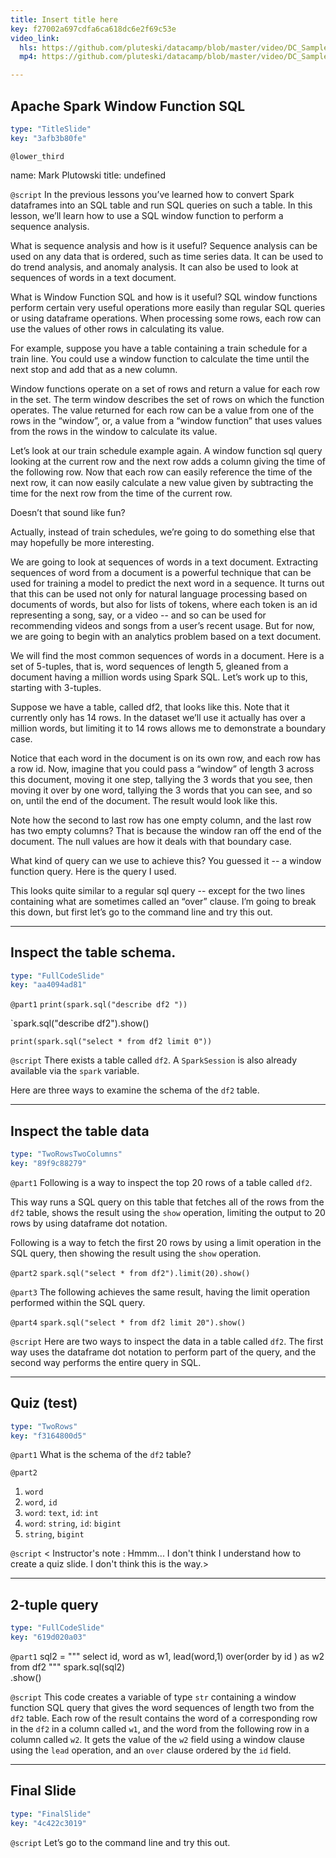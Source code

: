 ```yaml
---
title: Insert title here
key: f27002a697cdfa6ca618dc6e2f69c53e
video_link:
  hls: https://github.com/pluteski/datacamp/blob/master/video/DC_Sample.m3u8
  mp4: https://github.com/pluteski/datacamp/blob/master/video/DC_Sample.mp4

---
```

## Apache Spark Window Function SQL

```yaml
type: "TitleSlide"
key: "3afb3b80fe"
```

`@lower_third`

name: Mark Plutowski
title: undefined


`@script`
In the previous lessons you’ve learned how to convert Spark dataframes into an SQL table and run SQL queries on such a table. In this lesson, we’ll learn how to use a SQL window function to perform a sequence analysis.

What is sequence analysis and how is it useful?  Sequence analysis can be used on any data that is ordered, such as time series data. It can be used to do trend analysis, and anomaly analysis.  It can also be used to look at sequences of words in a text document. 

What is Window Function SQL and how is it useful?  SQL window functions perform certain very useful operations more easily than regular SQL queries or using dataframe operations.  When processing some rows, each row can use the values of other rows in calculating its value. 

For example, suppose you have a table containing a train schedule for a train line.   You could use a window function to calculate the time until the next stop and add that as a new column. 

Window functions operate on a set of rows and return a value for each row in the set. The term window describes the set of rows on which the function operates.  The value returned for each row can be a value from one of the rows in the “window”, or, a value from a “window function” that uses values from the rows in the window to calculate its value. 

Let’s look at our train schedule example again.  A window function sql query looking at the current row and the next row adds a column giving the time of the following row.  Now that each row can easily reference the time of the next row, it can now easily calculate a new value given by subtracting the time for the next row from the time of the current row. 

Doesn’t that sound like fun?  

Actually, instead of train schedules, we’re going to do something else that may hopefully be more interesting.

We are going to look at sequences of words in a text document. Extracting sequences of word from a document is a powerful technique that can be used for training a model to predict the next word in a sequence. It turns out that this can be used not only for natural language processing based on documents of words, but also for lists of tokens, where each token is an id representing a song, say, or a video -- and so can be used for recommending videos and songs from a user’s recent usage.  But for now, we are going to begin with an analytics problem based on a text document. 

We will find the most common sequences of words in a document.  Here is a set of 5-tuples, that is, word sequences of length 5, gleaned from a document having a million words using Spark SQL.  Let’s work up to this, starting with 3-tuples.  

Suppose we have a table, called df2, that looks like this. Note that it currently only has 14 rows. In the dataset we’ll use it actually has over a million words, but limiting it to 14 rows allows me to demonstrate a boundary case.  

Notice that each word in the document is on its own row, and each row has a row id. Now, imagine that you could pass a “window” of length 3 across this document, moving it one step, tallying the 3 words that you see, then moving it over by one word, tallying the 3 words that you can see, and so on, until the end of the document.  The result would look like this.  

Note how the second to last row has one empty column, and the last row has two empty columns?  That is because the window ran off the end of the document. The null values are how it deals with that boundary case.

What kind of query can we use to achieve this?  You guessed it -- a window function query. Here is the query I used.

This looks quite similar to a regular sql query -- except for the two lines containing what are sometimes called an “over” clause. I’m going to break this down, but first let’s go to the command line and try this out.


---
## Inspect the table schema.

```yaml
type: "FullCodeSlide"
key: "aa4094ad81"
```

`@part1`
`print(spark.sql("describe df2 "))`

`spark.sql("describe df2").show()

`print(spark.sql("select * from df2 limit 0"))`


`@script`
There exists a table called `df2`. A `SparkSession` is also already available via the `spark` variable.  

Here are three ways to examine the schema of the `df2` table.


---
## Inspect the table data

```yaml
type: "TwoRowsTwoColumns"
key: "89f9c88279"
```

`@part1`
Following is a way to inspect the top 20 rows of a table called `df2`.

This way runs a SQL query on this table that fetches all of the rows from the `df2` table, shows the result using the `show` operation, limiting the output to 20 rows by using dataframe dot notation.

Following is a way to fetch the first 20 rows by using a limit operation in the SQL query, then showing the result using the `show` operation.


`@part2`
`spark.sql("select * from df2").limit(20).show()`


`@part3`
The following achieves the same result, having the limit operation performed within the SQL query.


`@part4`
`spark.sql("select * from df2 limit 20").show()`


`@script`
Here are two ways to inspect the data in a table called `df2`.  The first way uses the dataframe dot notation to perform part of the query, and the second way performs the entire query in SQL.


---
## Quiz (test)

```yaml
type: "TwoRows"
key: "f3164800d5"
```

`@part1`
What is the schema of the `df2` table?


`@part2`
1. `word`
2. `word`, `id`
3. `word`: `text`, `id`: `int`
4. `word`: `string`, `id`: `bigint`
5. `string`, `bigint`


`@script`
< Instructor's note : Hmmm... I don't think I understand how to create a quiz slide. I don't think this is the way.>


---
## 2-tuple query

```yaml
type: "FullCodeSlide"
key: "619d020a03"
```

`@part1`
sql2 = """
    select
    id,
    word as w1,
    lead(word,1) over(order by id ) as w2
    from df2
"""
spark.sql(sql2)\
     .show()


`@script`
This code creates a variable of type `str` containing a window function SQL query that gives the word sequences of length two from the `df2` table. Each row of the result contains the word of a corresponding row in the `df2` in a column called `w1`, and the word from the following row in a column called `w2`. It gets the value of the `w2` field using a window clause using the `lead` operation, and an `over` clause ordered by the `id` field.


---
## Final Slide

```yaml
type: "FinalSlide"
key: "4c422c3019"
```

`@script`
Let’s go to the command line and try this out.

